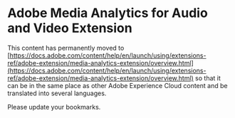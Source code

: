 # Adobe Media Analytics for Audio and Video Extension

This content has permanently moved to [https://docs.adobe.com/content/help/en/launch/using/extensions-ref/adobe-extension/media-analytics-extension/overview.html](https://docs.adobe.com/content/help/en/launch/using/extensions-ref/adobe-extension/media-analytics-extension/overview.html) so that it can be in the same place as other Adobe Experience Cloud content and be translated into several languages.

Please update your bookmarks.
